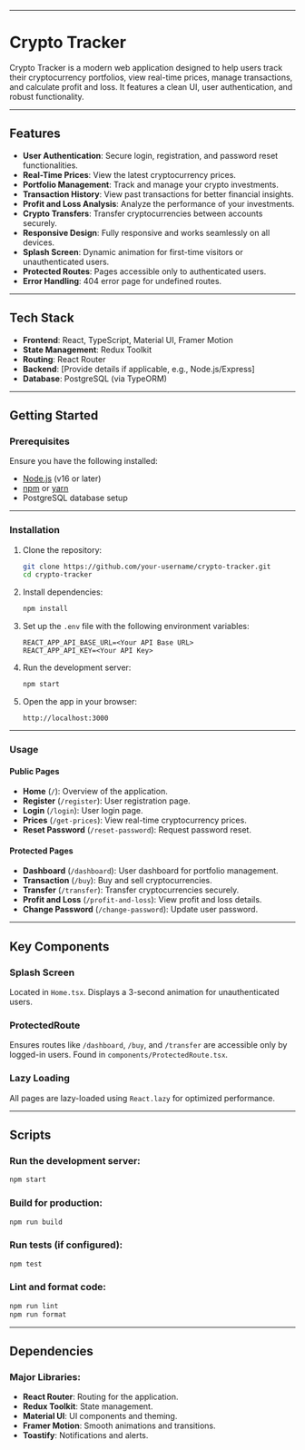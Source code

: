 

---

# **Crypto Tracker**

Crypto Tracker is a modern web application designed to help users track their cryptocurrency portfolios, view real-time prices, manage transactions, and calculate profit and loss. It features a clean UI, user authentication, and robust functionality.

---

## **Features**
- **User Authentication**: Secure login, registration, and password reset functionalities.
- **Real-Time Prices**: View the latest cryptocurrency prices.
- **Portfolio Management**: Track and manage your crypto investments.
- **Transaction History**: View past transactions for better financial insights.
- **Profit and Loss Analysis**: Analyze the performance of your investments.
- **Crypto Transfers**: Transfer cryptocurrencies between accounts securely.
- **Responsive Design**: Fully responsive and works seamlessly on all devices.
- **Splash Screen**: Dynamic animation for first-time visitors or unauthenticated users.
- **Protected Routes**: Pages accessible only to authenticated users.
- **Error Handling**: 404 error page for undefined routes.

---

## **Tech Stack**
- **Frontend**: React, TypeScript, Material UI, Framer Motion
- **State Management**: Redux Toolkit
- **Routing**: React Router
- **Backend**: [Provide details if applicable, e.g., Node.js/Express]
- **Database**: PostgreSQL (via TypeORM)

---

## **Getting Started**

### **Prerequisites**
Ensure you have the following installed:
- [Node.js](https://nodejs.org/) (v16 or later)
- [npm](https://www.npmjs.com/) or [yarn](https://yarnpkg.com/)
- PostgreSQL database setup

---

### **Installation**
1. Clone the repository:
   ```bash
   git clone https://github.com/your-username/crypto-tracker.git
   cd crypto-tracker
   ```

2. Install dependencies:
   ```bash
   npm install
   ```

3. Set up the `.env` file with the following environment variables:
   ```env
   REACT_APP_API_BASE_URL=<Your API Base URL>
   REACT_APP_API_KEY=<Your API Key>
   ```

4. Run the development server:
   ```bash
   npm start
   ```

5. Open the app in your browser:
   ```
   http://localhost:3000
   ```

---

### **Usage**

#### **Public Pages**
- **Home** (`/`): Overview of the application.
- **Register** (`/register`): User registration page.
- **Login** (`/login`): User login page.
- **Prices** (`/get-prices`): View real-time cryptocurrency prices.
- **Reset Password** (`/reset-password`): Request password reset.

#### **Protected Pages**
- **Dashboard** (`/dashboard`): User dashboard for portfolio management.
- **Transaction** (`/buy`): Buy and sell cryptocurrencies.
- **Transfer** (`/transfer`): Transfer cryptocurrencies securely.
- **Profit and Loss** (`/profit-and-loss`): View profit and loss details.
- **Change Password** (`/change-password`): Update user password.

---



## **Key Components**

### **Splash Screen**
Located in `Home.tsx`. Displays a 3-second animation for unauthenticated users.

### **ProtectedRoute**
Ensures routes like `/dashboard`, `/buy`, and `/transfer` are accessible only by logged-in users. Found in `components/ProtectedRoute.tsx`.

### **Lazy Loading**
All pages are lazy-loaded using `React.lazy` for optimized performance.

---

## **Scripts**

### Run the development server:
```bash
npm start
```

### Build for production:
```bash
npm run build
```

### Run tests (if configured):
```bash
npm test
```

### Lint and format code:
```bash
npm run lint
npm run format
```

---

## **Dependencies**

### Major Libraries:
- **React Router**: Routing for the application.
- **Redux Toolkit**: State management.
- **Material UI**: UI components and theming.
- **Framer Motion**: Smooth animations and transitions.
- **Toastify**: Notifications and alerts.

